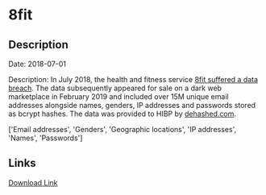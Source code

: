 # 8fit

## Description

Date: 2018-07-01

Description:
In July 2018, the health and fitness service <a href="https://8fit.zendesk.com/hc/en-us/articles/360017746394-Notice" target="_blank" rel="noopener">8fit suffered a data breach</a>. The data subsequently appeared for sale on a dark web marketplace in February 2019 and included over 15M unique email addresses alongside names, genders, IP addresses and passwords stored as bcrypt hashes. The data was provided to HIBP by <a href="https://dehashed.com/" target="_blank" rel="noopener">dehashed.com</a>.


['Email addresses', 'Genders', 'Geographic locations', 'IP addresses', 'Names', 'Passwords']

## Links

[Download Link](https://link-to.net/1229997/501.34161526013554/dynamic/?r=OGZpdC5jb20=)